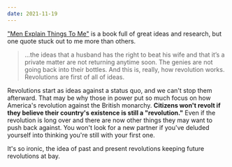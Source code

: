 ```yaml
---
date: 2021-11-19
---
```


["Men Explain Things To Me"](https://www.goodreads.com/book/show/22124901-men-explain-things-to-me) is a book full of great ideas and research, but one quote stuck out to me more than others.

> ...the ideas that a husband has the right to beat his wife and that it’s a private matter are not returning anytime soon. The genies are not going back into their bottles. And this is, really, how revolution works. Revolutions are first of all of ideas.

Revolutions start as ideas against a status quo, and we can't stop them afterward. That may be why those in power put so much focus on how America's revolution against the British monarchy. **Citizens won't revolt if they believe their country's existence is still a "revolution."** Even if the revolution is long over and there are now other things they may want to push back against. You won't look for a new partner if you've deluded yourself into thinking you're still with your first one.

It's so ironic, the idea of past and present revolutions keeping future revolutions at bay.
